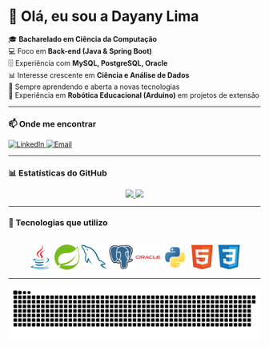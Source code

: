 <h1 align="left">👋 Olá, eu sou a Dayany Lima</h1>

<p align="left">
  🎓 <strong>Bacharelado em Ciência da Computação</strong><br>
  💻 Foco em <strong>Back-end (Java & Spring Boot)</strong><br>
  🗄️ Experiência com <strong>MySQL, PostgreSQL, Oracle</strong><br>
  📊 Interesse crescente em <strong>Ciência e Análise de Dados</strong><br>
  🌱 Sempre aprendendo e aberta a novas tecnologias<br>
  🤖 Experiência em <strong>Robótica Educacional (Arduino)</strong> em projetos de extensão
</p>

---

### 📫 Onde me encontrar  
<p align="left">
  <a href="https://www.linkedin.com/in/dayanylima/" target="_blank">
    <img src="https://img.shields.io/badge/-LinkedIn-0077B5?style=for-the-badge&logo=linkedin&logoColor=white" alt="LinkedIn"/>
  </a>
  <a href="mailto:dayanyylima@gmail.com">
    <img src="https://img.shields.io/badge/-Email-D14836?style=for-the-badge&logo=gmail&logoColor=white" alt="Email"/>
  </a>
</p>

---

### 📊 Estatísticas do GitHub
<div align="center">
  <a href="https://github.com/dayanylima">
    <img height="180em" src="https://github-readme-stats.vercel.app/api?username=dayanylima&show_icons=true&theme=radical&include_all_commits=true&count_private=true"/>
    <img height="180em" src="https://github-readme-stats.vercel.app/api/top-langs/?username=dayanylima&layout=compact&langs_count=8&theme=radical"/>
  </a>
</div>

---

### 🚀 Tecnologias que utilizo
<div align="center"><br>
  <img alt="Java" height="50" src="https://raw.githubusercontent.com/devicons/devicon/master/icons/java/java-original.svg">
  <img alt="Spring" height="50" src="https://raw.githubusercontent.com/devicons/devicon/master/icons/spring/spring-original.svg">
  <img alt="MySQL" height="50" src="https://raw.githubusercontent.com/devicons/devicon/master/icons/mysql/mysql-original.svg">
  <img alt="PostgreSQL" height="50" src="https://raw.githubusercontent.com/devicons/devicon/master/icons/postgresql/postgresql-original.svg">
  <img alt="Oracle" height="50" src="https://raw.githubusercontent.com/devicons/devicon/master/icons/oracle/oracle-original.svg">
  <img alt="Python" height="50" src="https://raw.githubusercontent.com/devicons/devicon/master/icons/python/python-original.svg">
  <img alt="HTML5" height="50" src="https://raw.githubusercontent.com/devicons/devicon/master/icons/html5/html5-original.svg">
  <img alt="CSS3" height="50" src="https://raw.githubusercontent.com/devicons/devicon/master/icons/css3/css3-original.svg">
</div>

---
<!-- -->
<p align="center">
  <picture>
    <source media="(prefers-color-scheme: dark)" srcset="https://raw.githubusercontent.com/dayanylima/dayanylima/output/github-contribution-grid-snake-dark.svg">
    <source media="(prefers-color-scheme: light)" srcset="https://raw.githubusercontent.com/dayanylima/dayanylima/output/github-contribution-grid-snake.svg">
    <img alt="github contribution grid snake animation" src="https://raw.githubusercontent.com/dayanylima/dayanylima/output/github-contribution-grid-snake.svg">
  </picture>
</p>

